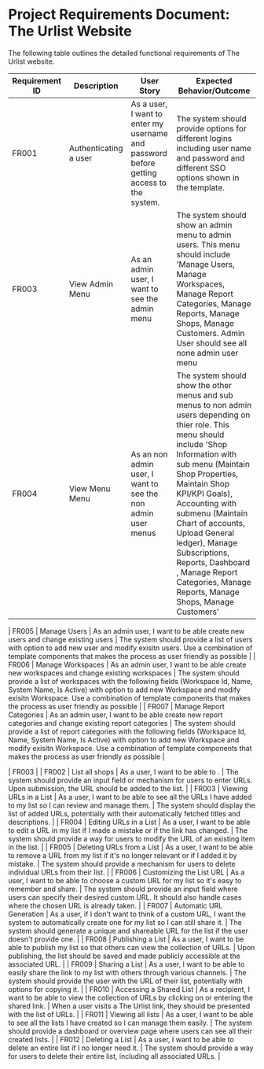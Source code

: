 # **Project Requirements Document: The Urlist Website**

The following table outlines the detailed functional requirements of The Urlist website.

| Requirement ID | Description               | User Story                                                                                       | Expected Behavior/Outcome                                                                                                     |
|-----------------|---------------------------|--------------------------------------------------------------------------------------------------|-----------------------------------------------------------------------------------------------------------------------------|
| FR001          | Authenticating a user  | As a user, I want to enter my username and password before getting access to the system.              | The system should provide options for different logins including user name and password and different SSO options shown in the template. |
| FR003         | View Admin Menu | As an admin user, I want to see the admin menu      | The system should show an admin menu to admin users. This menu should include 'Manage Users, Manage Workspaces, Manage Report Categories, Manage Reports, Manage Shops, Manage Customers. Admin User should see all none admin user menu  |
| FR004         | View Menu Menu | As an non admin user, I want to see the non admin user menus     | The system should show the other menus and sub menus to non admin users depending on thier role. This menu should include 'Shop Information with sub menu (Maintain Shop Properties, Maintain Shop KPI/KPI Goals), Accounting with submenu (Maintain Chart of accounts, Upload General ledger), Manage Subscriptions, Reports, Dashboard , Manage Report Categories, Manage Reports, Manage Shops, Manage Customers'  |

| FR005          | Manage Users | As an admin user, I want to be able create new users and change existing users        | The system should provide a list of users with option to add new user and modify exisitn users. Use a combination of template components that makes the process as user friendly as possible  |
| FR006          | Manage Workspaces | As an admin user, I want to be able create new workspaces and change existing workspaces        | The system should provide a list of workspaces with the following fields (Workspace Id, Name, System Name, Is Active) with option to add new Workspace and modify exisitn Workspace. Use a combination of template components that makes the process as user friendly as possible  |
| FR007          | Manage Report Categories | As an admin user, I want to be able create new report categories and change existing report categories        | The system should provide a list of report categories with the following fields (Workspace Id, Name, System Name, Is Active) with option to add new Workspace and modify exisitn Workspace. Use a combination of template components that makes the process as user friendly as possible  |

| FR003         | 
| FR002          | List all shops     | As a user, I want to be able to . | The system should provide an input field or mechanism for users to enter URLs. Upon submission, the URL should be added to the list.                              |
| FR003          | Viewing URLs in a List    | As a user, I want to be able to see all the URLs I have added to my list so I can review and manage them. | The system should display the list of added URLs, potentially with their automatically fetched titles and descriptions.                                           |
| FR004          | Editing URLs in a List    | As a user, I want to be able to edit a URL in my list if I made a mistake or if the link has changed. | The system should provide a way for users to modify the URL of an existing item in the list.                                                                      |
| FR005          | Deleting URLs from a List | As a user, I want to be able to remove a URL from my list if it's no longer relevant or if I added it by mistake. | The system should provide a mechanism for users to delete individual URLs from their list.                                                                        |
| FR006          | Customizing the List URL  | As a user, I want to be able to choose a custom URL for my list so it's easy to remember and share. | The system should provide an input field where users can specify their desired custom URL. It should also handle cases where the chosen URL is already taken.     |
| FR007          | Automatic URL Generation  | As a user, if I don't want to think of a custom URL, I want the system to automatically create one for my list so I can still share it. | The system should generate a unique and shareable URL for the list if the user doesn't provide one.                                                               |
| FR008          | Publishing a List         | As a user, I want to be able to publish my list so that others can view the collection of URLs.  | Upon publishing, the list should be saved and made publicly accessible at the associated URL.                                                                     |
| FR009          | Sharing a List            | As a user, I want to be able to easily share the link to my list with others through various channels. | The system should provide the user with the URL of their list, potentially with options for copying it.                                                           |
| FR010          | Accessing a Shared List   | As a recipient, I want to be able to view the collection of URLs by clicking on or entering the shared link. | When a user visits a The Urlist link, they should be presented with the list of URLs.                                                                             |
| FR011          | Viewing all lists         | As a user, I want to be able to see all the lists I have created so I can manage them easily.    | The system should provide a dashboard or overview page where users can see all their created lists.                                                               |
| FR012          | Deleting a List           | As a user, I want to be able to delete an entire list if I no longer need it.                    | The system should provide a way for users to delete their entire list, including all associated URLs.                                                             |
